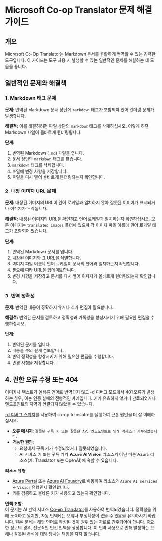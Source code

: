 <!--
CO_OP_TRANSLATOR_METADATA:
{
  "original_hash": "b931737171250a206da7dfd47d6252d3",
  "translation_date": "2025-08-10T12:13:02+00:00",
  "source_file": "getting_started/troubleshooting.md",
  "language_code": "ko"
}
-->
# Microsoft Co-op Translator 문제 해결 가이드

## 개요
Microsoft Co-Op Translator는 Markdown 문서를 원활하게 번역할 수 있는 강력한 도구입니다. 이 가이드는 도구 사용 시 발생할 수 있는 일반적인 문제를 해결하는 데 도움을 줍니다.

## 일반적인 문제와 해결책

### 1. Markdown 태그 문제
**문제:** 번역된 Markdown 문서 상단에 `markdown` 태그가 포함되어 있어 렌더링 문제가 발생합니다.

**해결책:** 이를 해결하려면 파일 상단의 `markdown` 태그를 삭제하십시오. 이렇게 하면 Markdown 파일이 올바르게 렌더링됩니다.

**단계:**
1. 번역된 Markdown (`.md`) 파일을 엽니다.
2. 문서 상단의 `markdown` 태그를 찾습니다.
3. `markdown` 태그를 삭제합니다.
4. 파일에 변경 사항을 저장합니다.
5. 파일을 다시 열어 올바르게 렌더링되는지 확인합니다.

### 2. 내장 이미지 URL 문제
**문제:** 내장된 이미지의 URL이 언어 로케일과 일치하지 않아 잘못된 이미지가 표시되거나 이미지가 누락됩니다.

**해결책:** 내장된 이미지의 URL을 확인하고 언어 로케일과 일치하는지 확인하십시오. 모든 이미지는 `translated_images` 폴더에 있으며 각 이미지 파일 이름에 언어 로케일 태그가 포함되어 있습니다.

**단계:**
1. 번역된 Markdown 문서를 엽니다.
2. 내장된 이미지와 그 URL을 식별합니다.
3. 이미지 파일 이름의 언어 로케일이 문서의 언어와 일치하는지 확인합니다.
4. 필요에 따라 URL을 업데이트합니다.
5. 변경 사항을 저장하고 문서를 다시 열어 이미지가 올바르게 렌더링되는지 확인합니다.

### 3. 번역 정확성
**문제:** 번역된 내용이 정확하지 않거나 추가 편집이 필요합니다.

**해결책:** 번역된 문서를 검토하고 정확성과 가독성을 향상시키기 위해 필요한 편집을 수행하십시오.

**단계:**
1. 번역된 문서를 엽니다.
2. 내용을 주의 깊게 검토합니다.
3. 번역 정확성을 향상시키기 위해 필요한 편집을 수행합니다.
4. 변경 사항을 저장합니다.

## 4. 권한 오류 수정 또는 404

이미지나 텍스트가 올바른 언어로 번역되지 않고 -d 디버그 모드에서 401 오류가 발생하는 경우, 이는 인증 실패의 전형적인 사례입니다. 키가 유효하지 않거나 만료되었거나 엔드포인트의 지역과 연결되지 않았을 수 있습니다.

[-d 디버그 스위치](https://github.com/Azure/co-op-translator/blob/main/getting_started/command-reference.md)를 사용하여 co-op translator를 실행하여 근본 원인을 더 잘 이해하십시오.

- **오류 메시지**: `잘못된 구독 키 또는 잘못된 API 엔드포인트로 인해 액세스가 거부되었습니다.`
- **가능한 원인**:
  - 요청에서 구독 키가 수정되었거나 잘못되었습니다.
  - AI 서비스 키 또는 구독 키가 **Azure AI Vision** 리소스가 아닌 다른 Azure 리소스(예: Translator 또는 OpenAI)에 속할 수 있습니다.

 **리소스 유형**
   - [Azure Portal](https://portal.azure.com) 또는 [Azure AI Foundry](https://ai.azure.com)로 이동하여 리소스가 `Azure AI services` → `Vision` 유형인지 확인합니다.
   - 키를 검증하고 올바른 키가 사용되고 있는지 확인합니다.

**면책 조항**:  
이 문서는 AI 번역 서비스 [Co-op Translator](https://github.com/Azure/co-op-translator)를 사용하여 번역되었습니다. 정확성을 위해 노력하고 있지만, 자동 번역에는 오류나 부정확성이 있을 수 있음을 유의하시기 바랍니다. 원본 문서는 해당 언어로 작성된 것이 권위 있는 자료로 간주되어야 합니다. 중요한 정보의 경우, 전문적인 인간 번역을 권장합니다. 이 번역 사용으로 인해 발생하는 오해나 잘못된 해석에 대해 당사는 책임을 지지 않습니다.